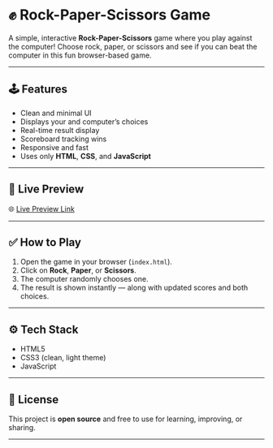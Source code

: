 # ✊ Rock-Paper-Scissors Game

A simple, interactive **Rock-Paper-Scissors** game where you play against the computer! Choose rock, paper, or scissors and see if you can beat the computer in this fun browser-based game.

---

## 🕹️ Features

- Clean and minimal UI
- Displays your and computer’s choices
- Real-time result display
- Scoreboard tracking wins
- Responsive and fast
- Uses only **HTML**, **CSS**, and **JavaScript**

---

## 🚀 Live Preview

🌐 [Live Preview Link](https://rockpaperscissors29.netlify.app/)

---


## ✅ How to Play

1. Open the game in your browser (`index.html`).
2. Click on **Rock**, **Paper**, or **Scissors**.
3. The computer randomly chooses one.
4. The result is shown instantly — along with updated scores and both choices.

---

## ⚙️ Tech Stack

- HTML5
- CSS3 (clean, light theme)
- JavaScript

---

## 📜 License

This project is **open source** and free to use for learning, improving, or sharing.

---
